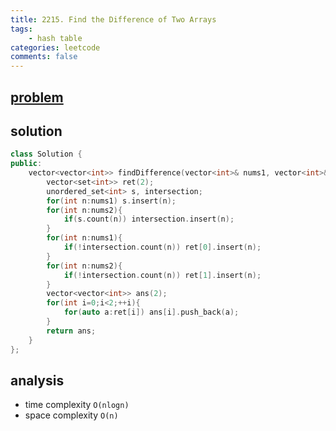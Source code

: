```yaml
---
title: 2215. Find the Difference of Two Arrays
tags:  
    - hash table
categories: leetcode
comments: false
---
```


## [problem](https://leetcode.com/problems/find-the-difference-of-two-arrays/)
## solution
```c++
class Solution {
public:
    vector<vector<int>> findDifference(vector<int>& nums1, vector<int>& nums2) {
        vector<set<int>> ret(2);
        unordered_set<int> s, intersection;
        for(int n:nums1) s.insert(n);
        for(int n:nums2){
            if(s.count(n)) intersection.insert(n);
        }
        for(int n:nums1){
            if(!intersection.count(n)) ret[0].insert(n);
        }
        for(int n:nums2){
            if(!intersection.count(n)) ret[1].insert(n);
        }
        vector<vector<int>> ans(2);
        for(int i=0;i<2;++i){
            for(auto a:ret[i]) ans[i].push_back(a);
        }
        return ans;
    }
};
```
## analysis
- time complexity `O(nlogn)`
- space complexity `O(n)`

